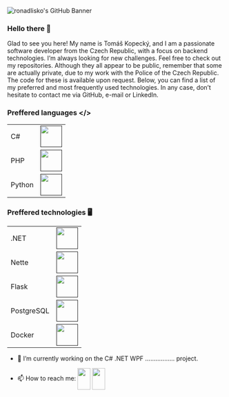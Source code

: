 ![ronadlisko's GitHub Banner](https://github.com/ronadlisko/ronadlisko/blob/main/media/keep-calm-and-keep-coding-banner.jpg?raw=true) 

### Hello there 👋

Glad to see you here! My name is Tomáš Kopecký, and I am a passionate software developer from the Czech Republic, with a focus on backend technologies. I’m always looking for new challenges. Feel free to check out my repositories. Although they all appear to be public, remember that some are actually private, due to my work with the Police of the Czech Republic. The code for these is available upon request. Below, you can find a list of my preferred and most frequently used technologies. In any case, don’t hesitate to contact me via GitHub, e-mail or LinkedIn.

### Preffered languages </>

| | |
|---------------------|------|
| C#                  | <a href=""><img align="center" src="https://github.com/ronadlisko/ronadlisko/blob/main/media/icons/csharp/csharp-original.svg" width="50"/></a> |
| PHP                 | <a href=""><img align="center" src="https://github.com/ronadlisko/ronadlisko/blob/main/media/icons/php/php-original.svg" width="50"/></a> |
| Python              | <a href=""><img align="center" src="https://github.com/ronadlisko/ronadlisko/blob/main/media/icons/python/python-original.svg" width="50"/></a> |

### Preffered technologies 🖥️

| | |
|---------------------|------|
| .NET                | <a href=""><img align="center" src="https://github.com/ronadlisko/ronadlisko/blob/main/media/icons/dot-net/dot-net-original.svg" width="50"/></a> |
| Nette               | <a href=""><img align="center" src="https://github.com/ronadlisko/ronadlisko/blob/main/media/icons/nette/nette-original.png" width="50"/></a> |
| Flask               | <a href=""><img align="center" src="https://github.com/ronadlisko/ronadlisko/blob/main/media/icons/flask/flask-original.svg" width="50"/></a> |
| PostgreSQL          | <a href=""><img align="center" src="https://github.com/ronadlisko/ronadlisko/blob/main/media/icons/postgresql/postgresql-original.svg" width="50"/></a> |
| Docker              | <a href=""><img align="center" src="https://github.com/ronadlisko/ronadlisko/blob/main/media/icons/docker/docker-original.svg" width="50"/></a> |

- 🔭 I’m currently working on the C# .NET WPF ................. project.

- 📫 How to reach me:
<a href="mailto:someone@example.com"><img align="center" src="https://github.com/ronadlisko/ronadlisko/blob/main/media/icons/email/email-original.svg" height="50" width="30"/></a>
<a href="https://cz.linkedin.com/in/tom%C3%A1%C5%A1-kopeck%C3%BD-964b982b1?trk=people-guest_people_search-card"><img align="center" src="https://github.com/ronadlisko/ronadlisko/blob/main/media/icons/linkedin/linkedin-original.svg" height="50" width="30"/></a>
